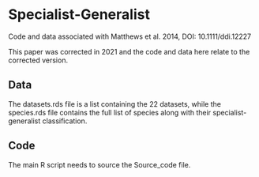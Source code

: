 # Specialist-Generalist
Code and data associated with Matthews et al. 2014, DOI: 10.1111/ddi.12227

This paper was corrected in 2021 and the code and data here relate to the corrected version.

## Data

The datasets.rds file is a list containing the 22 datasets, while the species.rds file contains the full list of species along with their specialist-generalist classification.

## Code
The main R script needs to source the Source_code file.
